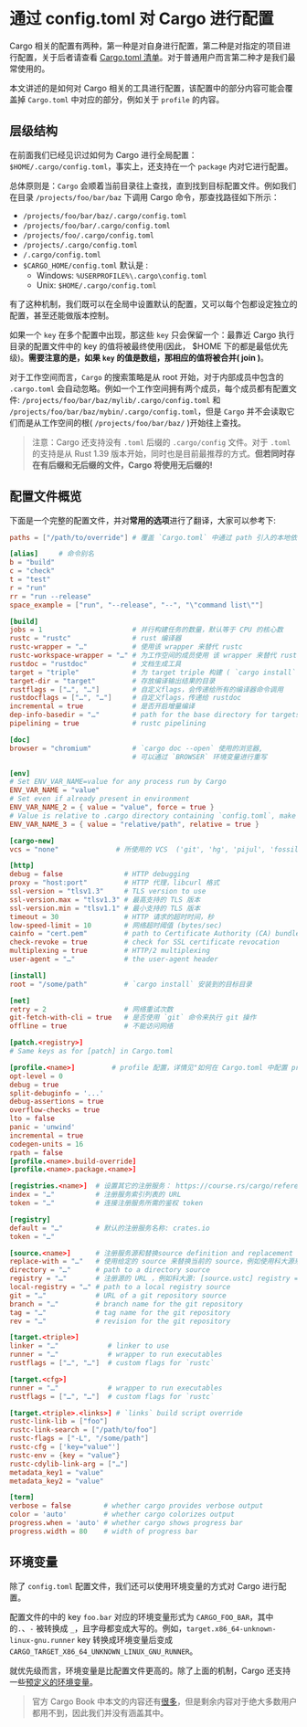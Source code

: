 # 通过 config.toml 对 Cargo 进行配置

Cargo 相关的配置有两种，第一种是对自身进行配置，第二种是对指定的项目进行配置，关于后者请查看 [Cargo.toml 清单](https://course.rs/cargo/reference/manifest.html)。对于普通用户而言第二种才是我们最常使用的。

本文讲述的是如何对 Cargo 相关的工具进行配置，该配置中的部分内容可能会覆盖掉 `Cargo.toml` 中对应的部分，例如关于 `profile` 的内容。

## 层级结构

在前面我们已经见识过如何为 Cargo 进行全局配置：`$HOME/.cargo/config.toml`，事实上，还支持在一个 `package` 内对它进行配置。

总体原则是：`Cargo` 会顺着当前目录往上查找，直到找到目标配置文件。例如我们在目录 `/projects/foo/bar/baz` 下调用 Cargo 命令，那查找路径如下所示：

- `/projects/foo/bar/baz/.cargo/config.toml`
- `/projects/foo/bar/.cargo/config.toml`
- `/projects/foo/.cargo/config.toml`
- `/projects/.cargo/config.toml`
- `/.cargo/config.toml`
- `$CARGO_HOME/config.toml` 默认是 :
  - Windows: `%USERPROFILE%\.cargo\config.toml`
  - Unix: `$HOME/.cargo/config.toml`

有了这种机制，我们既可以在全局中设置默认的配置，又可以每个包都设定独立的配置，甚至还能做版本控制。

如果一个 `key` 在多个配置中出现，那这些 `key` 只会保留一个：最靠近 Cargo 执行目录的配置文件中的 key 的值将被最终使用(因此， $HOME 下的都是最低优先级)。**需要注意的是，如果 `key` 的值是数组，那相应的值将被合并( join )**。

对于工作空间而言，`Cargo` 的搜索策略是从 root 开始，对于内部成员中包含的 `.cargo.toml` 会自动忽略。例如一个工作空间拥有两个成员，每个成员都有配置文件: `/projects/foo/bar/baz/mylib/.cargo/config.toml` 和 `/projects/foo/bar/baz/mybin/.cargo/config.toml`，但是 `Cargo` 并不会读取它们而是从工作空间的根( `/projects/foo/bar/baz/` )开始往上查找。

> 注意：Cargo 还支持没有 `.toml` 后缀的 `.cargo/config` 文件。对于 `.toml` 的支持是从 Rust 1.39 版本开始，同时也是目前最推荐的方式。**但若同时存在有后缀和无后缀的文件，Cargo 将使用无后缀的!**

## 配置文件概览

下面是一个完整的配置文件，并对**常用的选项**进行了翻译，大家可以参考下:

```toml
paths = ["/path/to/override"] # 覆盖 `Cargo.toml` 中通过 path 引入的本地依赖

[alias]     # 命令别名
b = "build"
c = "check"
t = "test"
r = "run"
rr = "run --release"
space_example = ["run", "--release", "--", "\"command list\""]

[build]
jobs = 1                      # 并行构建任务的数量，默认等于 CPU 的核心数
rustc = "rustc"               # rust 编译器
rustc-wrapper = "…"           # 使用该 wrapper 来替代 rustc
rustc-workspace-wrapper = "…" # 为工作空间的成员使用 该 wrapper 来替代 rustc
rustdoc = "rustdoc"           # 文档生成工具
target = "triple"             # 为 target triple 构建 ( `cargo install` 会忽略该选项)
target-dir = "target"         # 存放编译输出结果的目录
rustflags = ["…", "…"]        # 自定义flags，会传递给所有的编译器命令调用
rustdocflags = ["…", "…"]     # 自定义flags，传递给 rustdoc
incremental = true            # 是否开启增量编译
dep-info-basedir = "…"        # path for the base directory for targets in depfiles
pipelining = true             # rustc pipelining

[doc]
browser = "chromium"          # `cargo doc --open` 使用的浏览器,
                              # 可以通过 `BROWSER` 环境变量进行重写

[env]
# Set ENV_VAR_NAME=value for any process run by Cargo
ENV_VAR_NAME = "value"
# Set even if already present in environment
ENV_VAR_NAME_2 = { value = "value", force = true }
# Value is relative to .cargo directory containing `config.toml`, make absolute
ENV_VAR_NAME_3 = { value = "relative/path", relative = true }

[cargo-new]
vcs = "none"              # 所使用的 VCS  ('git', 'hg', 'pijul', 'fossil', 'none')

[http]
debug = false               # HTTP debugging
proxy = "host:port"         # HTTP 代理，libcurl 格式
ssl-version = "tlsv1.3"     # TLS version to use
ssl-version.max = "tlsv1.3" # 最高支持的 TLS 版本
ssl-version.min = "tlsv1.1" # 最小支持的 TLS 版本
timeout = 30                # HTTP 请求的超时时间，秒
low-speed-limit = 10        # 网络超时阈值 (bytes/sec)
cainfo = "cert.pem"         # path to Certificate Authority (CA) bundle
check-revoke = true         # check for SSL certificate revocation
multiplexing = true         # HTTP/2 multiplexing
user-agent = "…"            # the user-agent header

[install]
root = "/some/path"         # `cargo install` 安装到的目标目录

[net]
retry = 2                   # 网络重试次数
git-fetch-with-cli = true   # 是否使用 `git` 命令来执行 git 操作
offline = true              # 不能访问网络

[patch.<registry>]
# Same keys as for [patch] in Cargo.toml

[profile.<name>]         # profile 配置，详情见"如何在 Cargo.toml 中配置 profile" : https://course.rs/cargo/reference/profiles.html#profile设置
opt-level = 0
debug = true
split-debuginfo = '...'
debug-assertions = true
overflow-checks = true
lto = false
panic = 'unwind'
incremental = true
codegen-units = 16
rpath = false
[profile.<name>.build-override]
[profile.<name>.package.<name>]

[registries.<name>]  # 设置其它的注册服务： https://course.rs/cargo/reference/specify-deps.html#从其它注册服务引入依赖包
index = "…"          # 注册服务索引列表的 URL
token = "…"          # 连接注册服务所需的鉴权 token

[registry]
default = "…"        # 默认的注册服务名称: crates.io
token = "…"

[source.<name>]      # 注册服务源和替换source definition and replacement
replace-with = "…"   # 使用给定的 source 来替换当前的 source，例如使用科大源来替换crates.io源以提升国内的下载速度：[source.crates-io] replace-with = 'ustc'
directory = "…"      # path to a directory source
registry = "…"       # 注册源的 URL ，例如科大源: [source.ustc] registry = "git://mirrors.ustc.edu.cn/crates.io-index"
local-registry = "…" # path to a local registry source
git = "…"            # URL of a git repository source
branch = "…"         # branch name for the git repository
tag = "…"            # tag name for the git repository
rev = "…"            # revision for the git repository

[target.<triple>]
linker = "…"            # linker to use
runner = "…"            # wrapper to run executables
rustflags = ["…", "…"]  # custom flags for `rustc`

[target.<cfg>]
runner = "…"            # wrapper to run executables
rustflags = ["…", "…"]  # custom flags for `rustc`

[target.<triple>.<links>] # `links` build script override
rustc-link-lib = ["foo"]
rustc-link-search = ["/path/to/foo"]
rustc-flags = ["-L", "/some/path"]
rustc-cfg = ['key="value"']
rustc-env = {key = "value"}
rustc-cdylib-link-arg = ["…"]
metadata_key1 = "value"
metadata_key2 = "value"

[term]
verbose = false        # whether cargo provides verbose output
color = 'auto'         # whether cargo colorizes output
progress.when = 'auto' # whether cargo shows progress bar
progress.width = 80    # width of progress bar
```

## 环境变量

除了 `config.toml` 配置文件，我们还可以使用环境变量的方式对 Cargo 进行配置。

配置文件的中的 key `foo.bar` 对应的环境变量形式为 `CARGO_FOO_BAR`，其中的`.`、`-` 被转换成 `_`，且字母都变成大写的。例如，`target.x86_64-unknown-linux-gnu.runner` key 转换成环境变量后变成 `CARGO_TARGET_X86_64_UNKNOWN_LINUX_GNU_RUNNER`。

就优先级而言，环境变量是比配置文件更高的。除了上面的机制，Cargo 还支持一些[预定义的环境变量](https://doc.rust-lang.org/stable/cargo/reference/environment-variables.html)。

> 官方 Cargo Book 中本文的内容还有[很多](https://doc.rust-lang.org/stable/cargo/reference/config.html#configuration-keys)，但是剩余内容对于绝大多数用户都用不到，因此我们并没有涵盖其中。
